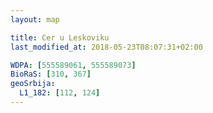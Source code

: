 ```yaml
---
layout: map

title: Cer u Leskoviku
last_modified_at: 2018-05-23T08:07:31+02:00

WDPA: [555589061, 555589073]
BioRaS: [310, 367]
geoSrbija:
  L1_182: [112, 124]
---
```

